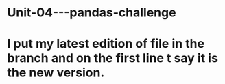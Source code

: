 # Unit-04---pandas-challenge
# I put my latest edition of file in the branch and on the first line t say it is the new version.
